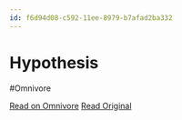 ```yaml
---
id: f6d94d08-c592-11ee-8979-b7afad2ba332
---
```


# Hypothesis
#Omnivore

[Read on Omnivore](https://omnivore.app/me/hypothesis-18d82af64b2)
[Read Original](https://hypothes.is/a/b5cEMMWREe6HWjvv5p9JzQ)


